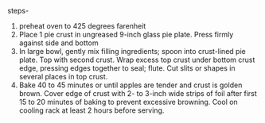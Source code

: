 steps-
1. preheat oven to 425 degrees farenheit 
2. Place 1 pie crust in ungreased 9-inch glass pie plate. Press firmly against side and bottom
3. In large bowl, gently mix filling ingredients; spoon into crust-lined pie plate. Top with second crust. Wrap excess top crust under bottom crust edge, pressing edges together to seal; flute. Cut slits or shapes in several places in top crust.
4. Bake 40 to 45 minutes or until apples are tender and crust is golden brown. Cover edge of crust with 2- to 3-inch wide strips of foil after first 15 to 20 minutes of baking to prevent excessive browning. Cool on cooling rack at least 2 hours before serving.
